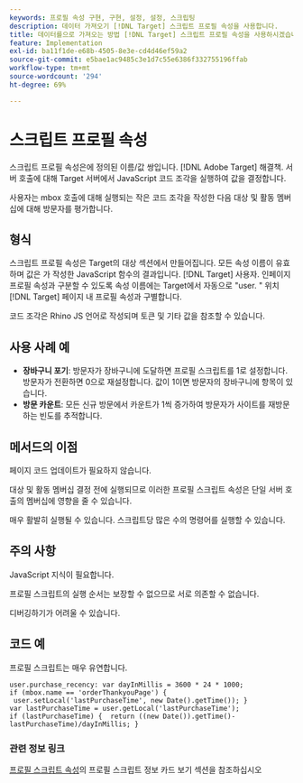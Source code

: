 ```yaml
---
keywords: 프로필 속성 구현, 구현, 설정, 설정, 스크립팅
description: 데이터 가져오기 [!DNL Target] 스크립트 프로필 속성을 사용합니다.
title: 데이터를으로 가져오는 방법 [!DNL Target] 스크립트 프로필 속성을 사용하시겠습니까?
feature: Implementation
exl-id: ba11f1de-e68b-4505-8e3e-cd4d46ef59a2
source-git-commit: e5bae1ac9485c3e1d7c55e6386f332755196ffab
workflow-type: tm+mt
source-wordcount: '294'
ht-degree: 69%

---
```


# 스크립트 프로필 속성

스크립트 프로필 속성은에 정의된 이름/값 쌍입니다. [!DNL Adobe Target] 해결책. 서버 호출에 대해 Target 서버에서 JavaScript 코드 조각을 실행하여 값을 결정합니다.

사용자는 mbox 호출에 대해 실행되는 작은 코드 조각을 작성한 다음 대상 및 활동 멤버십에 대해 방문자를 평가합니다.

## 형식

스크립트 프로필 속성은 Target의 대상 섹션에서 만들어집니다. 모든 속성 이름이 유효하며 값은 가 작성한 JavaScript 함수의 결과입니다. [!DNL Target] 사용자. 인페이지 프로필 속성과 구분할 수 있도록 속성 이름에는 Target에서 자동으로 &quot;user. &quot; 위치 [!DNL Target] 페이지 내 프로필 속성과 구별합니다.

코드 조각은 Rhino JS 언어로 작성되며 토큰 및 기타 값을 참조할 수 있습니다.

## 사용 사례 예

* **장바구니 포기**: 방문자가 장바구니에 도달하면 프로필 스크립트를 1로 설정합니다. 방문자가 전환하면 0으로 재설정합니다. 값이 1이면 방문자의 장바구니에 항목이 있습니다.
* **방문 카운트**: 모든 신규 방문에서 카운트가 1씩 증가하여 방문자가 사이트를 재방문하는 빈도를 추적합니다.

## 메서드의 이점

페이지 코드 업데이트가 필요하지 않습니다.

대상 및 활동 멤버십 결정 전에 실행되므로 이러한 프로필 스크립트 속성은 단일 서버 호출의 멤버십에 영향을 줄 수 있습니다.

매우 활발히 실행될 수 있습니다. 스크립트당 많은 수의 명령어를 실행할 수 있습니다.

## 주의 사항

JavaScript 지식이 필요합니다.

프로필 스크립트의 실행 순서는 보장할 수 없으므로 서로 의존할 수 없습니다.

디버깅하기가 어려울 수 있습니다.

## 코드 예

프로필 스크립트는 매우 유연합니다.

```
user.purchase_recency: var dayInMillis = 3600 * 24 * 1000; if (mbox.name == 'orderThankyouPage') {  user.setLocal('lastPurchaseTime', new Date().getTime()); } var lastPurchaseTime = user.getLocal('lastPurchaseTime'); if (lastPurchaseTime) {  return ((new Date()).getTime()-lastPurchaseTime)/dayInMillis; }
```

### 관련 정보 링크

[프로필 스크립트 속성](https://experienceleague.adobe.com/docs/target/using/audiences/visitor-profiles/profile-parameters.html#concept_8C07AEAB0A144FECA8B4FEB091AED4D2)의 프로필 스크립트 정보 카드 보기 섹션을 참조하십시오
